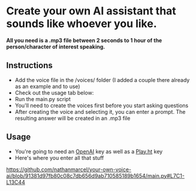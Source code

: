 # Create your own AI assistant that sounds like whoever you like.

**All you need is a .mp3 file between 2 seconds to 1 hour of the person/character of interest speaking.**

## Instructions
- Add the voice file in the /voices/ folder (I added a couple there already as an example and to use)
- Check out the usage tab below:
- Run the main.py script
- You'll need to create the voices first before you start asking questions
- After creating the voice and selecting it, you can enter a prompt. The resulting answer will be created in an .mp3 file

## Usage
- You're going to need an [OpenAI](https://platform.openai.com/account/api-keys) key as well as a [Play.ht](https://play.ht/app/api-access) key
- Here's where you enter all that stuff
  
[https://github.com/nathanmarcel/your-own-voice-ai/blob/91381d97fb80c08c7db656d9ab710585189b1654/main.py#L7C1-L13C44
](https://github.com/nathanmarcel/your-own-voice-ai/blob/91381d97fb80c08c7db656d9ab710585189b1654/main.py#L7C1-L13C44)
